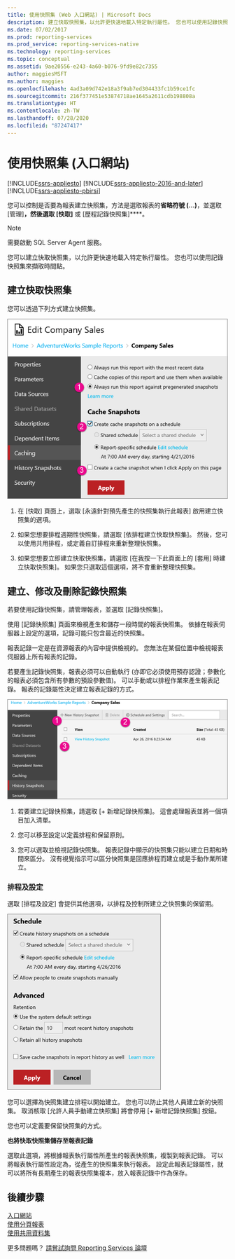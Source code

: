 ```yaml
---
title: 使用快照集 (Web 入口網站) | Microsoft Docs
description: 建立快取快照集，以允許更快速地載入特定執行屬性。 您也可以使用記錄快照集來擷取時間點。
ms.date: 07/02/2017
ms.prod: reporting-services
ms.prod_service: reporting-services-native
ms.technology: reporting-services
ms.topic: conceptual
ms.assetid: 9ae20556-e243-4a60-b076-9fd9e82c7355
author: maggiesMSFT
ms.author: maggies
ms.openlocfilehash: 4ad3a09d742e18a3f9ab7ed304433fc1b59ce1fc
ms.sourcegitcommit: 216f377451e53874718ae1645a2611cdb198808a
ms.translationtype: HT
ms.contentlocale: zh-TW
ms.lasthandoff: 07/28/2020
ms.locfileid: "87247417"
---
```

# <a name="working-with-snapshots-web-portal"></a>使用快照集 (入口網站)

[!INCLUDE[ssrs-appliesto](../includes/ssrs-appliesto.md)] [!INCLUDE[ssrs-appliesto-2016-and-later](../includes/ssrs-appliesto-2016-and-later.md)] [!INCLUDE[ssrs-appliesto-pbirsi](../includes/ssrs-appliesto-pbirs.md)]

您可以控制是否要為報表建立快照集，方法是選取報表的**省略符號 (...)**，並選取 [管理]****，然後選取 [快取]**** 或 [歷程記錄快照集]****。  
  
> [!NOTE]
> 需要啟動 SQL Server Agent 服務。  
   
您可以建立快取快照集，以允許更快速地載入特定執行屬性。 您也可以使用記錄快照集來擷取時間點。  
  
## <a name="creating-a-cache-snapshot"></a>建立快取快照集  
  
您可以透過下列方式建立快照集。  
  
![ssRSWebPortal-report-caching4](../reporting-services/media/ssrswebportal-report-caching4.png)  
  
1.  在 [快取] 頁面上，選取 [永遠針對預先產生的快照集執行此報表] 啟用建立快照集的選項。  
  
2.  如果您想要排程週期性快照集，請選取 [依排程建立快取快照集]。 然後，您可以使用共用排程，或定義自訂排程來重新整理快照集。  
  
3.  如果您想要立即建立快取快照集，請選取 [在我按一下此頁面上的 [套用] 時建立快取快照集]。 如果您只選取這個選項，將不會重新整理快照集。  
  
## <a name="create-modify-and-delete-history-snapshots"></a>建立、修改及刪除記錄快照集  
  
若要使用記錄快照集，請管理報表，並選取 [記錄快照集]。  
  
使用 [記錄快照集] 頁面來檢視產生和儲存一段時間的報表快照集。 依據在報表伺服器上設定的選項，記錄可能只包含最近的快照集。  
  
報表記錄一定是在資源報表的內容中提供檢視的。 您無法在某個位置中檢視報表伺服器上所有報表的記錄。  
  
若要產生記錄快照集，報表必須可以自動執行 (亦即它必須使用預存認證；參數化的報表必須包含所有參數的預設參數值)。 可以手動或以排程作業來產生報表記錄。 報表的記錄屬性決定建立報表記錄的方式。  
  
![ssRSWebPortal-historysnapshots1](../reporting-services/media/ssrswebportal-historysnapshots1.png)  
   
1.  若要建立記錄快照集，請選取 [+ 新增記錄快照集]。 這會處理報表並將一個項目加入清單。  
  
2.  您可以移至設定以定義排程和保留原則。  
  
3.  您可以選取並檢視記錄快照集。 報表記錄中顯示的快照集只能以建立日期和時間來區分。 沒有視覺指示可以區分快照集是回應排程而建立或是手動作業所建立。  
  
### <a name="schedule-and-settings"></a>排程及設定  
  
選取 [排程及設定] 會提供其他選項，以排程及控制所建立之快照集的保留期。  
  
![ssRSWebPortal-historysnapshots2](../reporting-services/media/ssrswebportal-historysnapshots2.png)  
   
您可以選擇為快照集建立排程以開始建立。 您也可以防止其他人員建立新的快照集。 取消核取 [允許人員手動建立快照集] 將會停用 [+ 新增記錄快照集] 按鈕。  
  
您也可以定義要保留快照集的方式。  
  
**也將快取快照集儲存至報表記錄**  
  
選取此選項，將根據報表執行屬性所產生的報表快照集，複製到報表記錄。 可以將報表執行屬性設定為，從產生的快照集來執行報表。 設定此報表記錄屬性，就可以將所有長期產生的報表快照集複本，放入報表記錄中作為保存。

## <a name="next-steps"></a>後續步驟

[入口網站](../reporting-services/web-portal-ssrs-native-mode.md)  
[使用分頁報表](working-with-paginated-reports-web-portal.md)  
[使用共用資料集](../reporting-services/work-with-shared-datasets-web-portal.md)

更多問題嗎？ [請嘗試詢問 Reporting Services 論壇](https://go.microsoft.com/fwlink/?LinkId=620231)
